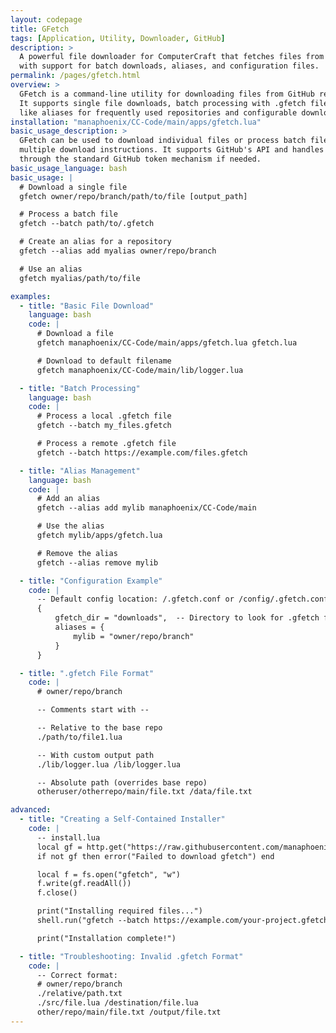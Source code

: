 ```yaml
---
layout: codepage
title: GFetch
tags: [Application, Utility, Downloader, GitHub]
description: >
  A powerful file downloader for ComputerCraft that fetches files from GitHub repositories,
  with support for batch downloads, aliases, and configuration files.
permalink: /pages/gfetch.html
overview: >
  GFetch is a command-line utility for downloading files from GitHub repositories.
  It supports single file downloads, batch processing with .gfetch files, and features
  like aliases for frequently used repositories and configurable download directories.
installation: "manaphoenix/CC-Code/main/apps/gfetch.lua"
basic_usage_description: >
  GFetch can be used to download individual files or process batch files containing
  multiple download instructions. It supports GitHub's API and handles authentication
  through the standard GitHub token mechanism if needed.
basic_usage_language: bash
basic_usage: |
  # Download a single file
  gfetch owner/repo/branch/path/to/file [output_path]

  # Process a batch file
  gfetch --batch path/to/.gfetch

  # Create an alias for a repository
  gfetch --alias add myalias owner/repo/branch

  # Use an alias
  gfetch myalias/path/to/file

examples:
  - title: "Basic File Download"
    language: bash
    code: |
      # Download a file
      gfetch manaphoenix/CC-Code/main/apps/gfetch.lua gfetch.lua

      # Download to default filename
      gfetch manaphoenix/CC-Code/main/lib/logger.lua

  - title: "Batch Processing"
    language: bash
    code: |
      # Process a local .gfetch file
      gfetch --batch my_files.gfetch

      # Process a remote .gfetch file
      gfetch --batch https://example.com/files.gfetch

  - title: "Alias Management"
    language: bash
    code: |
      # Add an alias
      gfetch --alias add mylib manaphoenix/CC-Code/main

      # Use the alias
      gfetch mylib/apps/gfetch.lua

      # Remove the alias
      gfetch --alias remove mylib

  - title: "Configuration Example"
    code: |
      -- Default config location: /.gfetch.conf or /config/.gfetch.conf
      {
          gfetch_dir = "downloads",  -- Directory to look for .gfetch files
          aliases = {
              mylib = "owner/repo/branch"
          }
      }

  - title: ".gfetch File Format"
    code: |
      # owner/repo/branch

      -- Comments start with --

      -- Relative to the base repo
      ./path/to/file1.lua

      -- With custom output path
      ./lib/logger.lua /lib/logger.lua

      -- Absolute path (overrides base repo)
      otheruser/otherrepo/main/file.txt /data/file.txt

advanced:
  - title: "Creating a Self-Contained Installer"
    code: |
      -- install.lua
      local gf = http.get("https://raw.githubusercontent.com/manaphoenix/CC-Code/main/apps/gfetch.lua")
      if not gf then error("Failed to download gfetch") end

      local f = fs.open("gfetch", "w")
      f.write(gf.readAll())
      f.close()

      print("Installing required files...")
      shell.run("gfetch --batch https://example.com/your-project.gfetch")

      print("Installation complete!")

  - title: "Troubleshooting: Invalid .gfetch Format"
    code: |
      -- Correct format:
      # owner/repo/branch
      ./relative/path.txt
      ./src/file.lua /destination/file.lua
      other/repo/main/file.txt /output/file.txt
---
```

